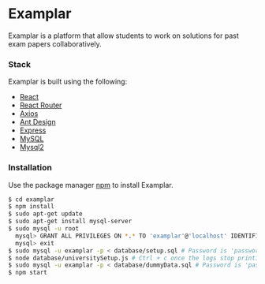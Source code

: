 # Examplar


Examplar is a platform that allow students to work 
on solutions for past exam papers collaboratively. 


### Stack 
Examplar is built using the following: 
* [React](https://github.com/facebook/react)
* [React Router](https://github.com/ReactTraining/react-router)
* [Axios](https://github.com/axios/axios)
* [Ant Design](https://github.com/ant-design/ant-design)
* [Express](https://github.com/expressjs/express)
* [MySQL](https://www.mysql.com/)
* [Mysql2](https://github.com/brianmario/mysql2)


### Installation
Use the package manager [npm](https://www.npmjs.com/get-npm) to install Examplar. 
```bash
$ cd examplar
$ npm install
$ sudo apt-get update 
$ sudo apt-get install mysql-server
$ sudo mysql -u root
  mysql> GRANT ALL PRIVILEGES ON *.* TO 'examplar'@'localhost' IDENTIFIED BY 'password';
  mysql> exit
$ sudo mysql -u examplar -p < database/setup.sql # Password is 'password'
$ node database/universitySetup.js # Ctrl + c once the logs stop printing
$ sudo mysql -u examplar -p < database/dummyData.sql # Password is 'password'
$ npm start
```
